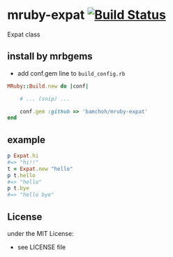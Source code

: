 # mruby-expat   [![Build Status](https://travis-ci.org/bamchoh/mruby-expat.png?branch=master)](https://travis-ci.org/bamchoh/mruby-expat)
Expat class
## install by mrbgems
- add conf.gem line to `build_config.rb`

```ruby
MRuby::Build.new do |conf|

    # ... (snip) ...

    conf.gem :github => 'bamchoh/mruby-expat'
end
```
## example
```ruby
p Expat.hi
#=> "hi!!"
t = Expat.new "hello"
p t.hello
#=> "hello"
p t.bye
#=> "hello bye"
```

## License
under the MIT License:
- see LICENSE file
